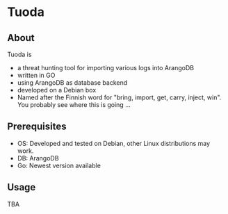 # Tuoda

## About 

Tuoda is 
* a threat hunting tool for importing various logs into ArangoDB
* written in GO
* using ArangoDB as database backend
* developed on a Debian box
* Named after the Finnish word for "bring, import, get, carry, inject, win". You probably see where this is going ... 

## Prerequisites

* OS: Developed and tested on Debian, other Linux distributions may work.
* DB: ArangoDB
* Go: Newest version available

## Usage

TBA